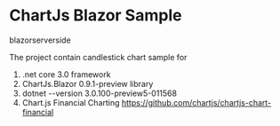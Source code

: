 # ChartJs Blazor Sample

blazorserverside

The project contain candlestick chart sample for

1. .net core 3.0 framework
2. ChartJs.Blazor 0.9.1-preview library
3. dotnet --version 3.0.100-preview5-011568
4. Chart.js Financial Charting https://github.com/chartjs/chartjs-chart-financial
